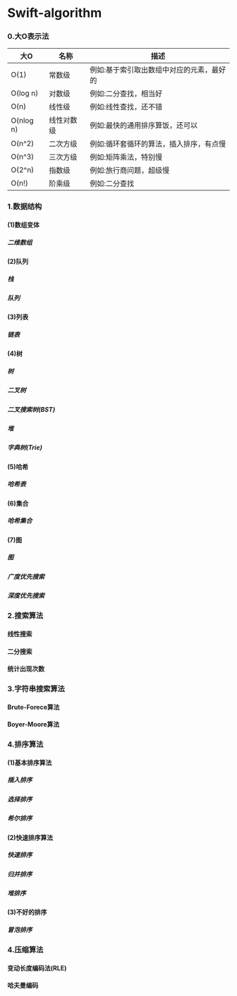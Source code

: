 # Swift-algorithm

### 0.大O表示法
大O | 名称 | 描述
-----| -------| -----------
O(1)          |常数级           |例如:基于索引取出数组中对应的元素，最好的
O(log n)    |对数级           |例如:二分查找，相当好
O(n)          |线性级           |例如:线性查找，还不错
O(nlog n)  |线性对数级    |例如:最快的通用排序算饭，还可以
O(n^2)      |二次方级        |例如:循环套循环的算法，插入排序，有点慢
O(n^3)      |三次方级        |例如:矩阵乘法，特别慢
O(2^n)      |指数级            |例如:旅行商问题，超级慢
O(n!)         |阶乘级            |例如:二分查找

### 1.数据结构

#### (1)数组变体
##### 二维数组

#### (2)队列
##### 栈
##### 队列

#### (3)列表
##### 链表

#### (4)树
##### 树
##### 二叉树
##### 二叉搜索树(BST)
##### 堆
##### 字典树(Trie)

#### (5)哈希
##### 哈希表

#### (6)集合
##### 哈希集合

#### (7)图
##### 图
##### 广度优先搜索
##### 深度优先搜索


### 2.搜索算法

#### 线性搜索
#### 二分搜索
#### 统计出现次数

### 3.字符串搜索算法

#### Brute-Forece算法
#### Boyer-Moore算法

### 4.排序算法

#### (1)基本排序算法

##### 插入排序
##### 选择排序
##### 希尔排序

#### (2)快速排序算法

##### 快速排序
##### 归并排序
##### 堆排序

#### (3)不好的排序

##### 冒泡排序


### 4.压缩算法

#### 变动长度编码法(RLE)
#### 哈夫曼编码



